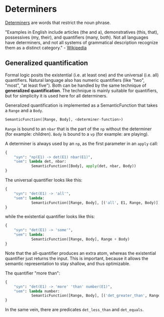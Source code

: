 # Determiners

[Determiners](https://en.wikipedia.org/wiki/Determiner) are words that restrict the noun phrase.

"Examples in English include articles (the and a), demonstratives (this, that), possessives (my, their), and quantifiers (many, both). Not all languages have determiners, and not all systems of grammatical description recognize them as a distinct category." - [Wikipedia](https://en.wikipedia.org/wiki/Determiner)

## Generalized quantification

Formal logic posits the existential (i.e. at least one) and the universal (i.e. all) quantifiers. Natural language also has numeric quantifiers (like "two", "most", "at least five"). Both can be handled by the same technique of __generalized quantification__. The technique is mainly suitable for quantifiers, but for simplicity it is used here for all determiners.

Generalized quantification is implemented as a SemanticFunction that takes a `Range` and a `Body`.

~~~Python
SemanticFunction([Range, Body], <determiner-function>)
~~~

`Range` is bound to an `nbar` that is the part of the `np` without the determiner (for example: children). `Body` is bound to a `vp` (for example: are playing).

A determiner is always used by an `np`, as the first parameter in an `apply` call:

~~~python
{
    "syn": "np(E1) -> det(E1) nbar(E1)",
    "sem": lambda det, nbar:
            SemanticFunction([Body], apply(det, nbar, Body))
}
~~~

The universal quantifier looks like this:

~~~Python
{
    "syn": "det(E1) -> 'all'",
    "sem": lambda:
            SemanticFunction([Range, Body], [('all', E1, Range, Body)])
}
~~~

while the existential quantifier looks like this:

~~~Python
{
    "syn": "det(E1) -> 'some'",
    "sem": lambda:
            SemanticFunction([Range, Body], Range + Body)
}
~~~

Note that the all-quantifier produces an extra atom, whereas the existential quantifier just returns the input. This is important, because it allows the semantic representation to stay shallow, and thus optimizable.

The quantifier "more than":

~~~Python
{
    "syn": "det(E1) -> 'more' 'than' number(E1)",
    "sem": lambda number:
            SemanticFunction([Range, Body], [('det_greater_than', Range + Body, number)])
}
~~~

In the same vein, there are predicates `det_less_than` and `det_equals`.


